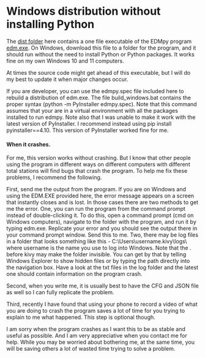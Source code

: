 # Windows distribution without installing Python

The [dist folder](https://github.com/surf3s/EDM/tree/master/Windows/dist) here contains a one file executable of the EDMpy program [edm.exe](https://github.com/surf3s/EDM/raw/master/Windows/dist/edm.exe).  On Windows, download this file to a folder for the program, and it should run without the need to install Python or Python packages.  It works fine on my own Windows 10 and 11 computers.

At times the source code might get ahead of this executable, but I will do my best to update it when major changes occur.

If you are developer, you can use the edmpy.spec file included here to rebuild a distribution of edm.exe.  The file build_windows.bat contains the proper syntax (python -m PyInstaller edmpy.spec).  Note that this command assumes that your are in a virtual environment with all the packages installed to run edmpy.  Note also that I was unable to make it work with the latest version of PyInstaller.  I recommend instead using pip install pyinstaller==4.10.  This version of PyInstaller worked fine for me.

#### When it crashes.

For me, this version works without crashing.  But I know that other people using the program in different ways on different computers with different total stations will find bugs that crash the program.  To help me fix these problems, I recommend the following.  

First, send me the output from the program.  If you are on Windows and using the EDM.EXE provided here, the error message appears on a screen that instantly closes and is lost.  In those cases there are two methods to get me the error.  One, you can run the program from the command prompt instead of double-clicking it.  To do this, open a command prompt (cmd on Windows computers), navigate to the folder with the program, and run it by typing edm.exe.  Replicate your error and you should see the output there in your command prompt window.  Send this to me.  Two, there may be log files in a folder that looks something like this -  C:\Users\username\.kivy\logs\ where username is the name you use to log into Windows.  Note that the . before kivy may make the folder invisible.  You can get by that by telling Windows Explorer to show hidden files or by typing the path directly into the navigation box.  Have a look at the txt files in the log folder and the latest one should contain information on the program crash.

Second, when you write me, it is usually best to have the CFG and JSON file as well so I can fully replicate the problem.

Third, recently I have found that using your phone to record a video of what you are doing to crash the program saves a lot of time for you trying to explain to me what happened.  This step is optional though.

I am sorry when the program crashes as I want this to be as stable and useful as possible.  And I am very appreciative when you contact me for help.  While you may be worried about bothering me, at the same time, you will be saving others a lot of wasted time trying to solve a problem.